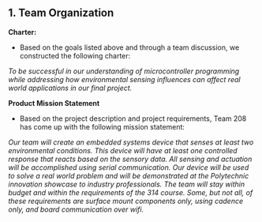 ## 1. Team Organization

**Charter:**

* Based on the goals listed above and through a team discussion, we constructed the following charter: 

_To be successful in our understanding of microcontroller programming while addressing how environmental sensing influences can affect real world applications in our final project._

**Product Mission Statement**

* Based on the project description and project requirements, Team 208 has come up with the following mission statement:

_Our team will create an embedded systems device that senses at least two environmental conditions. This device will have at least one controlled response that reacts based on the sensory data. All sensing and actuation will be accomplished using serial communication. Our device will be used to solve a real world problem and will be demonstrated at the Polytechnic innovation showcase to industry professionals. The team will stay within budget and within the requirements of the 314 course. Some, but not all, of these requirements are surface mount components only, using cadence only, and board communication over wifi._
